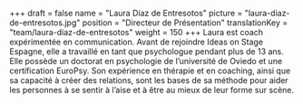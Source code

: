 +++
draft			= false
name			= "Laura Díaz de Entresotos"
picture			= "laura-diaz-de-entresotos.jpg"
position	 	= "Directeur de Présentation"
translationKey	= "team/laura-diaz-de-entresotos"
weight			= 150
+++
Laura est coach expérimentée en communication. Avant de rejoindre Ideas on Stage Espagne, elle a travaillé en tant que psychologue pendant plus de 13 ans. Elle possède un doctorat en psychologie de l’université de Oviedo et une certification EuroPsy. Son expérience en thérapie et en coaching, ainsi que sa capacité à créer des relations, sont les bases de sa méthode pour aider les personnes à se sentir à l’aise et à être au mieux de leur forme sur scène.